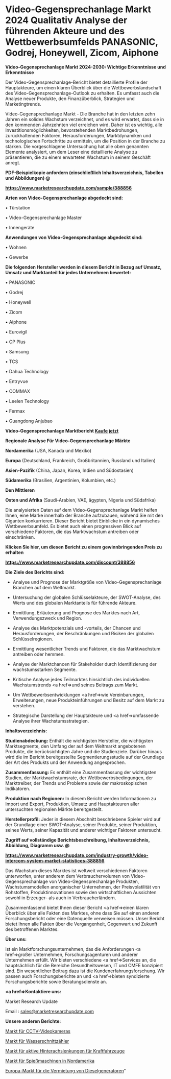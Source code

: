 # Video-Gegensprechanlage Markt 2024 Qualitativ Analyse der führenden Akteure und des Wettbewerbsumfelds PANASONIC, Godrej, Honeywell, Zicom, Aiphone

<strong>Video-Gegensprechanlage Markt 2024-2030: Wichtige Erkenntnisse und Erkenntnisse</strong>

Der Video-Gegensprechanlage-Bericht bietet detaillierte Profile der Hauptakteure, um einen klaren Überblick über die Wettbewerbslandschaft des Video-Gegensprechanlage-Outlook zu erhalten. Es umfasst auch die Analyse neuer Produkte, den Finanzüberblick, Strategien und Marketingtrends.

Video-Gegensprechanlage Markt - Die Branche hat in den letzten zehn Jahren ein solides Wachstum verzeichnet, und es wird erwartet, dass sie in den kommenden Jahrzehnten viel erreichen wird. Daher ist es wichtig, alle Investitionsmöglichkeiten, bevorstehenden Marktbedrohungen, zurückhaltenden Faktoren, Herausforderungen, Marktdynamiken und technologischen Fortschritte zu ermitteln, um die Position in der Branche zu stärken. Die vorgeschlagene Untersuchung hat alle oben genannten Elemente analysiert, um dem Leser eine detaillierte Analyse zu präsentieren, die zu einem erwarteten Wachstum in seinem Geschäft anregt.



<strong><b>PDF-Beispielkopie anfordern (einschließlich Inhaltsverzeichnis, Tabellen und Abbildungen) @ </b></strong>

<strong><a href=https://www.marketresearchupdate.com/sample/388856>

<strong>https://www.marketresearchupdate.com/sample/388856</u></a></strong></strong>



<strong>Arten von Video-Gegensprechanlage abgedeckt sind:</strong>

• Türstation

• Video-Gegensprechanlage Master

• Innengeräte



<strong>Anwendungen von Video-Gegensprechanlage abgedeckt sind:</strong>

• Wohnen

• Gewerbe



<strong>Die folgenden Hersteller werden in diesem Bericht in Bezug auf Umsatz, Umsatz und Marktanteil für jedes Unternehmen bewertet:</strong>

• PANASONIC

• Godrej

• Honeywell

• Zicom

• Aiphone

• Eurovigil

• CP Plus

• Samsung

• TCS

• Dahua Technology

• Entryvue

• COMMAX

• Leelen Technology

• Fermax

• Guangdong Anjubao



<strong>Video-Gegensprechanlage Marktbericht <a href=https://www.marketresearchupdate.com/buynow/388856>Kaufe jetzt</a></strong>



<strong>Regionale Analyse Für Video-Gegensprechanlage Märkte</strong>



<strong>Nordamerika</strong> (USA, Kanada und Mexiko)



<strong>Europa</strong> (Deutschland, Frankreich, Großbritannien, Russland und Italien)



<strong>Asien-Pazifik</strong> (China, Japan, Korea, Indien und Südostasien)



<strong>Südamerika</strong> (Brasilien, Argentinien, Kolumbien, etc.)



<strong>Den Mittleren</strong> 

<strong>Osten und Afrika</strong> (Saudi-Arabien, VAE, ägypten, Nigeria und Südafrika)

Die analysierten Daten auf dem Video-Gegensprechanlage Markt helfen Ihnen, eine Marke innerhalb der Branche aufzubauen, während Sie mit den Giganten konkurrieren. Dieser Bericht bietet Einblicke in ein dynamisches Wettbewerbsumfeld. Es bietet auch einen progressiven Blick auf verschiedene Faktoren, die das Marktwachstum antreiben oder einschränken.



<strong>Klicken Sie hier, um diesen Bericht zu einem gewinnbringenden Preis zu erhalten
</strong>

<strong><a href=https://www.marketresearchupdate.com/discount/388856>https://www.marketresearchupdate.com/discount/388856</b></u></strong></a>



<strong>Die Ziele des Berichts sind:</strong>

- Analyse und Prognose der Marktgröße von Video-Gegensprechanlage Branchen auf dem Weltmarkt.

- Untersuchung der globalen Schlüsselakteure, der SWOT-Analyse, des Werts und des globalen Marktanteils für führende Akteure.

- Ermittlung, Erläuterung und Prognose des Marktes nach Art, Verwendungszweck und Region.

- Analyse des Marktpotenzials und -vorteils, der Chancen und Herausforderungen, der Beschränkungen und Risiken der globalen Schlüsselregionen.

- Ermittlung wesentlicher Trends und Faktoren, die das Marktwachstum antreiben oder hemmen.

- Analyse der Marktchancen für Stakeholder durch Identifizierung der wachstumsstarken Segmente.

- Kritische Analyse jedes Teilmarktes hinsichtlich des individuellen Wachstumstrends <a href=>und</a> seines Beitrags zum Markt.

- Um Wettbewerbsentwicklungen <a href=>wie</a> Vereinbarungen, Erweiterungen, neue Produkteinführungen und Besitz auf dem Markt zu verstehen.

- Strategische Darstellung der Hauptakteure und <a href=>umfas</a>sende Analyse ihrer Wachstumsstrategien.



<strong>Inhaltsverzeichnis:</strong>



<strong>Studienabdeckung:</strong> Enthält die wichtigsten Hersteller, die wichtigsten Marktsegmente, den Umfang der auf dem Weltmarkt angebotenen Produkte, die berücksichtigten Jahre und die Studienziele. Darüber hinaus wird die im Bericht bereitgestellte Segmentierungsstudie auf der Grundlage der Art des Produkts und der Anwendung angesprochen.



<strong>Zusammenfassung:</strong> Es enthält eine Zusammenfassung der wichtigsten Studien, der Marktwachstumsrate, der Wettbewerbsbedingungen, der Markttreiber, der Trends und Probleme sowie der makroskopischen Indikatoren.



<strong>Produktion nach Regionen:</strong> In diesem Bericht werden Informationen zu Import und Export, Produktion, Umsatz und Hauptakteuren aller untersuchten regionalen Märkte bereitgestellt.



<strong>Herstellerprofil:</strong> Jeder in diesem Abschnitt beschriebene Spieler wird auf der Grundlage einer SWOT-Analyse, seiner Produkte, seiner Produktion, seines Werts, seiner Kapazität und anderer wichtiger Faktoren untersucht.



<strong><b>Zugriff auf vollständige Berichtsbeschreibung, Inhaltsverzeichnis, Abbildung, Diagramm usw. @ </b></strong>

<strong><a href=https://www.marketresearchupdate.com/industry-growth/video-intercom-system-market-statistices-388856>https://www.marketresearchupdate.com/industry-growth/video-intercom-system-market-statistices-388856</a></strong>

Das Wachstum dieses Marktes ist weltweit verschiedenen Faktoren unterworfen, unter anderem dem Verbrauchervolumen von Video-Gegensprechanlage von Video-Gegensprechanlage Produkten, Wachstumsmodellen anorganischer Unternehmen, der Preisvolatilität von Rohstoffen, Produktinnovationen sowie den wirtschaftlichen Aussichten sowohl in Erzeuger- als auch in Verbraucherländern.

Zusammenfassend bietet Ihnen dieser Bericht <a href=>einen</a> klaren Überblick über alle Fakten des Marktes, ohne dass Sie auf einen anderen Forschungsbericht oder eine Datenquelle verweisen müssen. Unser Bericht bietet Ihnen alle Fakten über die Vergangenheit, Gegenwart und Zukunft des betroffenen Marktes.



<strong>Über uns:</strong>

 ist ein Marktforschungsunternehmen, das die Anforderungen <a href=>großer</a> Unternehmen, Forschungsagenturen und anderer Unternehmen erfüllt. Wir bieten verschiedene <a href=>Services</a> an, die hauptsächlich für die Bereiche Gesundheitswesen, IT und CMFE konzipiert sind. Ein wesentlicher Beitrag dazu ist die Kundenerfahrungsforschung. Wir passen auch Forschungsberichte an und <a href=>bieten</a> syndizierte Forschungsberichte sowie Beratungsdienste an.



<strong><a href=>Kontaktiere uns:</a></strong>

Market Research Update

Email : sales@marketresearchupdate.com



<strong>Unsere anderen Berichte:</strong>

<a href=https://www.linkedin.com/pulse/cctv-video-camera-market-2023-trends>Markt für CCTV-Videokameras</a>

<a href=https://www.linkedin.com/pulse/water-cut-meters-market-2023-analysis-growth>Markt für Wasserschnittzähler</a>

<a href=https://www.linkedin.com/pulse/automotive-active-rear-axle-steering-market-size-1f>Markt für aktive Hinterachslenkungen für Kraftfahrzeuge</a>

<a href=https://www.linkedin.com/pulse/north-america-skewers-machinemarket-see-massive>Markt für Spießmaschinen in Nordamerika</a>

<a href=https://www.linkedin.com/pulse/europe-diesel-generator-rental-market-upcoming-trends>Europa-Markt für die Vermietung von Dieselgeneratoren</a>"
